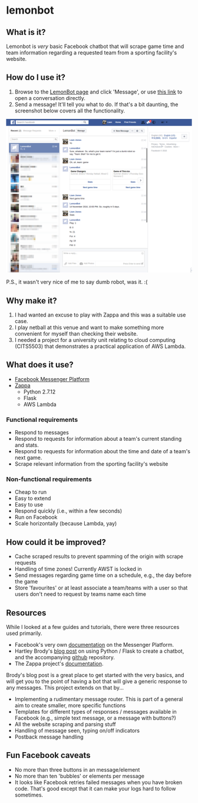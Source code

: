 # lemonbot

## What is it?

Lemonbot is *very* basic Facebook chatbot that will scrape game time and team information regarding a requested team from a sporting facility's website.

## How do I use it?

1. Browse to the [LemonBot page](https://www.facebook.com/LemonBot-1763943487196046/) and click 'Message', or use [this link](http://m.me/1763943487196046) to open a conversation directly.
2. Send a message! It'll tell you what to do. If that's a bit daunting, the screenshot below covers all the functionality.

![example of lemonbot usage](images/demo.png  "example of lemonbot usage")

P.S., it wasn't very nice of me to say dumb robot, was it. :(

## Why make it?

1. I had wanted an excuse to play with Zappa and this was a suitable use case.
2. I play netball at this venue and want to make something more convenient for myself than checking their website.
3. I needed a project for a university unit relating to cloud computing (CITS5503) that demonstrates a practical application of AWS Lambda.

## What does it use?

* [Facebook Messenger Platform](https://developers.facebook.com/docs/messenger-platform)
* [Zappa](https://github.com/Miserlou/Zappa)
  * Python 2.7.12
  * Flask
  * AWS Lambda

### Functional requirements

* Respond to messages
* Respond to requests for information about a team's current standing and stats.
* Respond to requests for information about the time and date of a team's next game.
* Scrape relevant information from the sporting facility's website

### Non-functional requirements

* Cheap to run
* Easy to extend
* Easy to use
* Respond quickly (i.e., within a few seconds)
* Run on Facebook
* Scale horizontally (because Lambda, yay)

## How could it be improved?

* Cache scraped results to prevent spamming of the origin with scrape requests
* Handling of time zones! Currently AWST is locked in
* Send messages regarding game time on a schedule, e.g., the day before the game
* Store 'favourites' or at least associate a team/teams with a user so that users don't need to request by teams name each time

## Resources

While I looked at a few guides and tutorials, there were three resources used primarily.

* Facebook's very own [documentation](https://developers.facebook.com/docs/messenger-platform) on the Messenger Platform.
* Hartley Brody's [blog post](https://blog.hartleybrody.com/fb-messenger-bot/)  on using Python / Flask to create a chatbot, and the accompanying [github](https://github.com/hartleybrody/fb-messenger-bot) repository.
* The Zappa project's [documentation](https://github.com/Miserlou/Zappa).

Brody's blog post is a great place to get started with the very basics, and will get you to the point of having a bot that will give a generic response to any messages. This project extends on that by...

* Implementing a rudimentary message router. This is part of a general aim to create smaller, more specific functions
* Templates for different types of responses / messages available in Facebook (e.g., simple text message, or a message with buttons?)
* All the website scraping and parsing stuff
* Handling of message seen, typing on/off indicators
* Postback message handling

## Fun Facebook caveats

* No more than three buttons in an message/element
* No more than ten 'bubbles' or elements per message
* It looks like Facebook retries failed messages when you have broken code. That's good except that it can make your logs hard to follow sometimes.